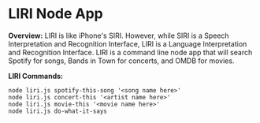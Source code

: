 # LIRI Node App

**Overview:** LIRI is like iPhone's SIRI. However, while SIRI is a Speech Interpretation and Recognition Interface, LIRI is a Language Interpretation and Recognition Interface. LIRI is a command line node app that will search Spotify for songs, Bands in Town for concerts, and OMDB for movies.

**LIRI Commands:**
```
node liri.js spotify-this-song '<song name here>'
node liri.js concert-this '<artist name here>'
node liri.js movie-this '<movie name here>'
node liri.js do-what-it-says 

```
